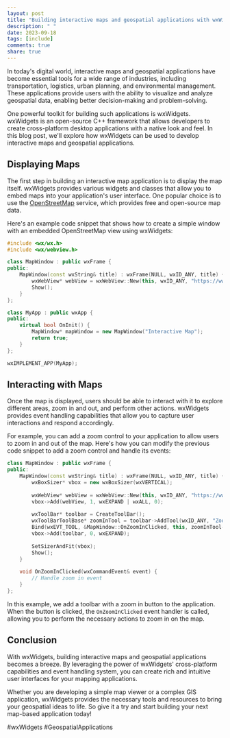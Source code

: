 ```yaml
---
layout: post
title: "Building interactive maps and geospatial applications with wxWidgets"
description: " "
date: 2023-09-18
tags: [include]
comments: true
share: true
---
```


In today's digital world, interactive maps and geospatial applications have become essential tools for a wide range of industries, including transportation, logistics, urban planning, and environmental management. These applications provide users with the ability to visualize and analyze geospatial data, enabling better decision-making and problem-solving.

One powerful toolkit for building such applications is wxWidgets. wxWidgets is an open-source C++ framework that allows developers to create cross-platform desktop applications with a native look and feel. In this blog post, we'll explore how wxWidgets can be used to develop interactive maps and geospatial applications.

## Displaying Maps

The first step in building an interactive map application is to display the map itself. wxWidgets provides various widgets and classes that allow you to embed maps into your application's user interface. One popular choice is to use the [OpenStreetMap](https://www.openstreetmap.org/) service, which provides free and open-source map data.

Here's an example code snippet that shows how to create a simple window with an embedded OpenStreetMap view using wxWidgets:

```cpp
#include <wx/wx.h>
#include <wx/webview.h>

class MapWindow : public wxFrame {
public:
    MapWindow(const wxString& title) : wxFrame(NULL, wxID_ANY, title) {
        wxWebView* webView = wxWebView::New(this, wxID_ANY, "https://www.openstreetmap.org", wxDefaultPosition, GetClientSize());
        Show();
    }
};

class MyApp : public wxApp {
public:
    virtual bool OnInit() {
        MapWindow* mapWindow = new MapWindow("Interactive Map");
        return true;
    }
};

wxIMPLEMENT_APP(MyApp);
```

## Interacting with Maps

Once the map is displayed, users should be able to interact with it to explore different areas, zoom in and out, and perform other actions. wxWidgets provides event handling capabilities that allow you to capture user interactions and respond accordingly.

For example, you can add a zoom control to your application to allow users to zoom in and out of the map. Here's how you can modify the previous code snippet to add a zoom control and handle its events:

```cpp
class MapWindow : public wxFrame {
public:
    MapWindow(const wxString& title) : wxFrame(NULL, wxID_ANY, title) {
        wxBoxSizer* vbox = new wxBoxSizer(wxVERTICAL);
        
        wxWebView* webView = wxWebView::New(this, wxID_ANY, "https://www.openstreetmap.org", wxDefaultPosition, GetClientSize());
        vbox->Add(webView, 1, wxEXPAND | wxALL, 0);
        
        wxToolBar* toolbar = CreateToolBar();
        wxToolBarToolBase* zoomInTool = toolbar->AddTool(wxID_ANY, "Zoom In", wxArtProvider::GetBitmap(wxART_ZOOM_IN));
        Bind(wxEVT_TOOL, &MapWindow::OnZoomInClicked, this, zoomInTool->GetId());
        vbox->Add(toolbar, 0, wxEXPAND);
        
        SetSizerAndFit(vbox);
        Show();
    }
    
    void OnZoomInClicked(wxCommandEvent& event) {
        // Handle zoom in event
    }
};
```

In this example, we add a toolbar with a zoom in button to the application. When the button is clicked, the `OnZoomInClicked` event handler is called, allowing you to perform the necessary actions to zoom in on the map.

## Conclusion

With wxWidgets, building interactive maps and geospatial applications becomes a breeze. By leveraging the power of wxWidgets' cross-platform capabilities and event handling system, you can create rich and intuitive user interfaces for your mapping applications.

Whether you are developing a simple map viewer or a complex GIS application, wxWidgets provides the necessary tools and resources to bring your geospatial ideas to life. So give it a try and start building your next map-based application today!

#wxWidgets #GeospatialApplications